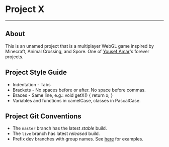 # Project X #
-------------

## About ##

This is an unamed project that is a multiplayer WebGL game inspired by Minecraft, Animal Crossing, and Spore. One of [Yousef Amar](http://www.yousefamar.com)'s forever projects.

## Project Style Guide ##

- Indentation - Tabs
- Brackets - No spaces before or after. No space before commas.
- Braces - Same line, e.g.:
      void getX() {
          return x;
      }
- Variables and functions in camelCase, classes in PascalCase.

## Project Git Conventions ##

- The `master` branch has the latest *stable* build.
- The `live` branch has latest *released* build.
- Prefix dev branches with group names. See [here](http://stackoverflow.com/questions/273695/git-branch-naming-best-practices) for examples.